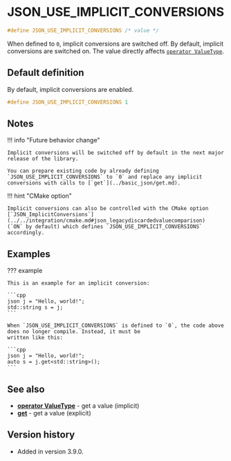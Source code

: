 # JSON_USE_IMPLICIT_CONVERSIONS

```cpp
#define JSON_USE_IMPLICIT_CONVERSIONS /* value */
```

When defined to `0`, implicit conversions are switched off. By default, implicit conversions are switched on. The
value directly affects [`operator ValueType`](../basic_json/operator_ValueType.md).

## Default definition

By default, implicit conversions are enabled.

```cpp
#define JSON_USE_IMPLICIT_CONVERSIONS 1
```

## Notes

!!! info "Future behavior change"

    Implicit conversions will be switched off by default in the next major release of the library.

    You can prepare existing code by already defining `JSON_USE_IMPLICIT_CONVERSIONS` to `0` and replace any implicit
    conversions with calls to [`get`](../basic_json/get.md).

!!! hint "CMake option"

    Implicit conversions can also be controlled with the CMake option
    [`JSON_ImplicitConversions`](../../integration/cmake.md#json_legacydiscardedvaluecomparison)
    (`ON` by default) which defines `JSON_USE_IMPLICIT_CONVERSIONS` accordingly.

## Examples

??? example

    This is an example for an implicit conversion:

    ```cpp
    json j = "Hello, world!";
    std::string s = j;
    ```

    When `JSON_USE_IMPLICIT_CONVERSIONS` is defined to `0`, the code above does no longer compile. Instead, it must be
    written like this:

    ```cpp
    json j = "Hello, world!";
    auto s = j.get<std::string>();
    ```

## See also

- [**operator ValueType**](../basic_json/operator_ValueType.md) - get a value (implicit)
- [**get**](../basic_json/get.md) - get a value (explicit)

## Version history

- Added in version 3.9.0.
